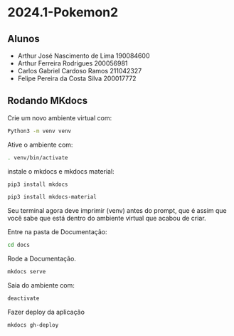 # 2024.1-Pokemon2

## Alunos

- Arthur José Nascimento de Lima 190084600
- Arthur Ferreira Rodrigues 200056981
- Carlos Gabriel Cardoso Ramos 211042327
- Felipe Pereira da Costa Silva 200017772


## Rodando MKdocs

Crie um novo ambiente virtual com:

```bash
Python3 -m venv venv
```

Ative o ambiente com:

```bash
. venv/bin/activate
```
instale o mkdocs e mkdocs material:

```bash
pip3 install mkdocs
```

```bash
pip3 install mkdocs-material
```

Seu terminal agora deve imprimir (venv) antes do prompt, que é assim que você sabe que está dentro do ambiente virtual que acabou de criar.


Entre na pasta de Documentação:

```bash
cd docs
```

Rode a Documentação.

```bash
mkdocs serve
```

Saia do ambiente com:

```bash
deactivate
```

Fazer deploy da aplicação

```bash
mkdocs gh-deploy
```